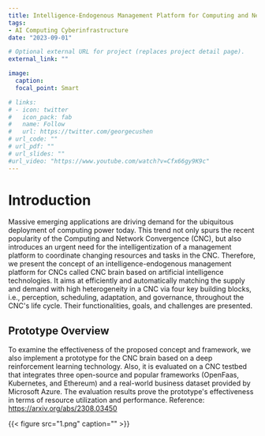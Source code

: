 ```yaml
---
title: Intelligence-Endogenous Management Platform for Computing and Network Convergence
tags:
- AI Computing Cyberinfrastructure
date: "2023-09-01"

# Optional external URL for project (replaces project detail page).
external_link: ""

image:
  caption: 
  focal_point: Smart

# links:
# - icon: twitter
#   icon_pack: fab
#   name: Follow
#   url: https://twitter.com/georgecushen
# url_code: ""
# url_pdf: ""
# url_slides: ""
#url_video: "https://www.youtube.com/watch?v=Cfx66gy9K9c"
---
```


# Introduction

Massive emerging applications are driving demand for the ubiquitous deployment of computing power today. This trend not only spurs the recent popularity of the Computing and Network Convergence (CNC), but also introduces an urgent need for the intelligentization of a management platform to coordinate changing resources and tasks in the CNC. Therefore, we present the concept of an intelligence-endogenous management platform for CNCs called CNC brain based on artificial intelligence technologies. It aims at efficiently and automatically matching the supply and demand with high heterogeneity in a CNC via four key building blocks, i.e., perception, scheduling, adaptation, and governance, throughout the CNC's life cycle. Their functionalities, goals, and challenges are presented. 

## Prototype Overview

To examine the effectiveness of the proposed concept and framework, we also implement a prototype for the CNC brain based on a deep reinforcement learning technology. Also, it is evaluated on a CNC testbed that integrates three open-source and popular frameworks (OpenFaas, Kubernetes, and Ethereum) and a real-world business dataset provided by Microsoft Azure. The evaluation results prove the prototype's effectiveness in terms of resource utilization and performance.
Reference: https://arxiv.org/abs/2308.03450 

{{< figure src="1.png" caption="" >}}